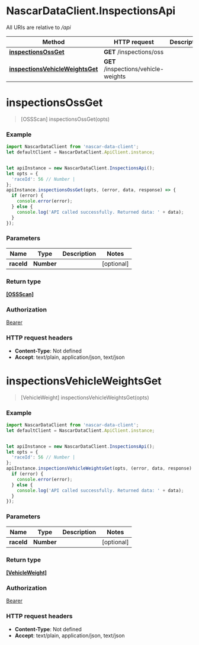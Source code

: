 # NascarDataClient.InspectionsApi

All URIs are relative to */api*

Method | HTTP request | Description
------------- | ------------- | -------------
[**inspectionsOssGet**](InspectionsApi.md#inspectionsOssGet) | **GET** /inspections/oss | 
[**inspectionsVehicleWeightsGet**](InspectionsApi.md#inspectionsVehicleWeightsGet) | **GET** /inspections/vehicle-weights | 

<a name="inspectionsOssGet"></a>
# **inspectionsOssGet**
> [OSSScan] inspectionsOssGet(opts)



### Example
```javascript
import NascarDataClient from 'nascar-data-client';
let defaultClient = NascarDataClient.ApiClient.instance;


let apiInstance = new NascarDataClient.InspectionsApi();
let opts = { 
  'raceId': 56 // Number | 
};
apiInstance.inspectionsOssGet(opts, (error, data, response) => {
  if (error) {
    console.error(error);
  } else {
    console.log('API called successfully. Returned data: ' + data);
  }
});
```

### Parameters

Name | Type | Description  | Notes
------------- | ------------- | ------------- | -------------
 **raceId** | **Number**|  | [optional] 

### Return type

[**[OSSScan]**](OSSScan.md)

### Authorization

[Bearer](../README.md#Bearer)

### HTTP request headers

 - **Content-Type**: Not defined
 - **Accept**: text/plain, application/json, text/json

<a name="inspectionsVehicleWeightsGet"></a>
# **inspectionsVehicleWeightsGet**
> [VehicleWeight] inspectionsVehicleWeightsGet(opts)



### Example
```javascript
import NascarDataClient from 'nascar-data-client';
let defaultClient = NascarDataClient.ApiClient.instance;


let apiInstance = new NascarDataClient.InspectionsApi();
let opts = { 
  'raceId': 56 // Number | 
};
apiInstance.inspectionsVehicleWeightsGet(opts, (error, data, response) => {
  if (error) {
    console.error(error);
  } else {
    console.log('API called successfully. Returned data: ' + data);
  }
});
```

### Parameters

Name | Type | Description  | Notes
------------- | ------------- | ------------- | -------------
 **raceId** | **Number**|  | [optional] 

### Return type

[**[VehicleWeight]**](VehicleWeight.md)

### Authorization

[Bearer](../README.md#Bearer)

### HTTP request headers

 - **Content-Type**: Not defined
 - **Accept**: text/plain, application/json, text/json

